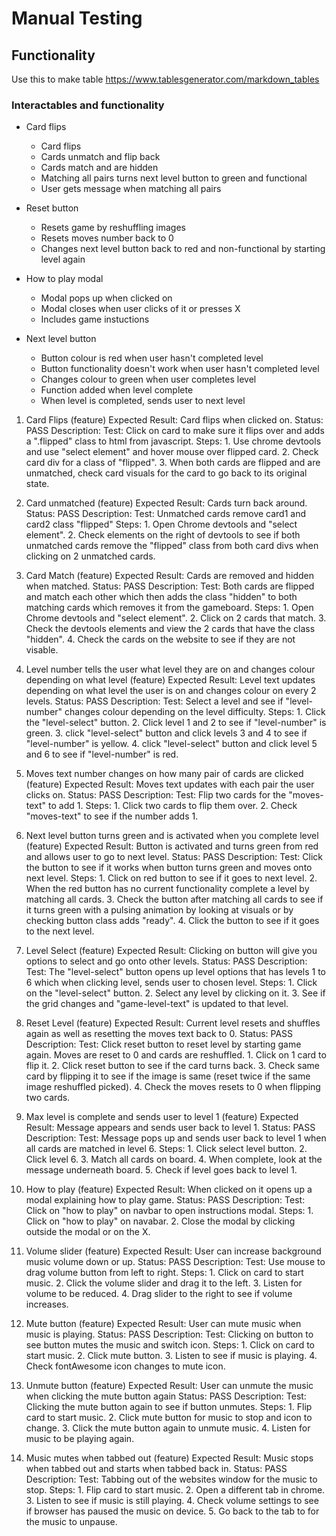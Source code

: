# Manual Testing


## Functionality


Use this to make table https://www.tablesgenerator.com/markdown_tables


### Interactables and functionality 

- Card flips
    - Card flips
    - Cards unmatch and flip back
    - Cards match and are hidden
    - Matching all pairs turns next level button to green and functional
    - User gets message when matching all pairs

- Reset button
    - Resets game by reshuffling images
    - Resets moves number back to 0
    - Changes next level button back to red and non-functional by starting level again

- How to play modal
    - Modal pops up when clicked on
    - Modal closes when user clicks of it or presses X
    - Includes game instuctions


- Next level button
    - Button colour is red when user hasn't completed level
    - Button functionality doesn't work when user hasn't completed level
    - Changes colour to green when user completes level
    - Function added when level complete
    - When level is completed, sends user to next level 

1. Card Flips (feature) Expected Result: Card flips when clicked on.  Status: PASS      Description: Test: Click on card to make sure it flips over and adds a ".flipped" class to html from javascript. Steps: 1. Use chrome devtools and use "select element" and hover mouse over flipped card.  2. Check card div for a class of "flipped". 3. When both cards are flipped and are unmatched, check card visuals for the card to go back to its original state. 



2. Card unmatched (feature) Expected Result: Cards turn back around.  Status: PASS    Description: Test: Unmatched cards remove card1 and card2 class "flipped" Steps: 1. Open Chrome devtools and "select element". 2. Check elements on the right of devtools to see if both unmatched cards remove the "flipped" class from both card divs when clicking on 2 unmatched cards.



3. Card Match (feature) Expected Result: Cards are removed and hidden when matched.  Status: PASS     Description: Test: Both cards are flipped and match each other which then adds the class "hidden" to both matching cards which removes it from the gameboard. Steps: 1. Open Chrome devtools and "select element". 2. Click on 2 cards that match.  3. Check the devtools elements and view the 2 cards that have the class "hidden". 4. Check the cards on the website to see if they are not visable.


4. Level number tells the user what level they are on and changes colour depending on what level (feature)  Expected Result: Level text updates depending on what level the user is on and changes colour on every 2 levels.  Status: PASS   Description: Test: Select a level and see if "level-number" changes colour depending on the level difficulty. Steps: 1. Click the "level-select" button. 2. Click level 1 and 2 to see if "level-number" is green. 3. click "level-select" button and click levels 3 and 4 to see if "level-number" is yellow. 4. click "level-select" button and click level 5 and 6 to see if "level-number" is red.



5. Moves text number changes on how many pair of cards are clicked (feature) Expected Result: Moves text updates with each pair the user clicks on.  Status: PASS     Description: Test: Flip two cards for the "moves-text" to add 1. Steps: 1. Click two cards to flip them over. 2. Check "moves-text" to see if the number adds 1. 



6. Next level button turns green and is activated when you complete level (feature) Expected Result: Button is activated and turns green from red and allows user to go to next level.  Status: PASS     Description: Test: Click the button to see if it works when button turns green and moves onto next level. Steps: 1. Click on red button to see if it goes to next level. 2. When the red button has no current functionality complete a level by matching all cards. 3. Check the button after matching all cards to see if it turns green with a pulsing animation by looking at visuals or by checking button class adds "ready". 4. Click the button to see if it goes to the next level.


7. Level Select (feature) Expected Result: Clicking on button will give you options to select and go onto other levels.   Status: PASS     Description: Test: The "level-select" button opens up level options that has levels 1 to 6 which when clicking level, sends user to chosen level. Steps: 1. Click on the "level-select" button. 2. Select any level by clicking on it. 3. See if the grid changes and "game-level-text" is updated to that level.



8. Reset Level (feature) Expected Result: Current level resets and shuffles again as well as resetting the moves text back to 0.  Status: PASS   Description: Test: Click reset button to reset level by starting game again. Moves are reset to 0 and cards are reshuffled. 1. Click on 1 card to flip it. 2. Click reset button to see if the card turns back. 3. Check same card by flipping it to see if the image is same (reset twice if the same image reshuffled picked). 4. Check the moves resets to 0 when flipping two cards.


9. Max level is complete and sends user to level 1 (feature) Expected Result: Message appears and sends user back to level 1.  Status: PASS     Description:  Test: Message pops up and sends user back to level 1 when all cards are matched in level 6. Steps: 1. Click select level button. 2. Click level 6. 3. Match all cards on board. 4. When complete, look at the message underneath board. 5. Check if level goes back to level 1.


10. How to play (feature) Expected Result: When clicked on it opens up a modal explaining how to play game.  Status: PASS    Description: Test:  Click on "how to play" on navbar to open instructions modal. Steps: 1. Click on "how to play" on navabar. 2. Close the modal by clicking outside the modal or on the X.


11. Volume slider (feature) Expected Result: User can increase background music volume down or up.  Status: PASS    Description: Test: Use mouse to drag volume button from left to right. Steps: 1. Click on card to start music. 2. Click the volume slider and drag it to the left. 3. Listen for volume to be reduced. 4. Drag slider to the right to see if volume increases.

12. Mute button (feature) Expected Result: User can mute music when music is playing.  Status: PASS   Description: Test: Clicking on button to see button mutes the music and switch icon.  Steps: 1. Click on card to start music. 2. Click mute button. 3. Listen to see if music is playing. 4. Check fontAwesome icon changes to mute icon.


13. Unmute button  (feature) Expected Result: User can unmute the music when clicking the mute button again  Status: PASS    Description: Test: Clicking the mute button again to see if button unmutes. Steps: 1. Flip card to start music. 2. Click mute button for music to stop and icon to change. 3. Click the mute button again to unmute music. 4. Listen for music to be playing again.


14. Music mutes when tabbed out (feature) Expected Result: Music stops when tabbed out and starts when tabbed back in. Status: PASS    Description: Test: Tabbing out of the websites window for the music to stop. Steps: 1. Flip card to start music. 2. Open a different tab in chrome. 3. Listen to see if music is still playing. 4. Check volume settings to see if browser has paused the music on device. 5. Go back to the tab to for the music to unpause.
